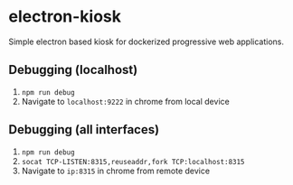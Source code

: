 # electron-kiosk

Simple electron based kiosk for dockerized progressive web applications.

## Debugging (localhost)

1. `npm run debug`
2. Navigate to `localhost:9222` in chrome from local device

## Debugging (all interfaces)

1. `npm run debug`
2. `socat TCP-LISTEN:8315,reuseaddr,fork TCP:localhost:8315`
3. Navigate to `ip:8315` in chrome from remote device
